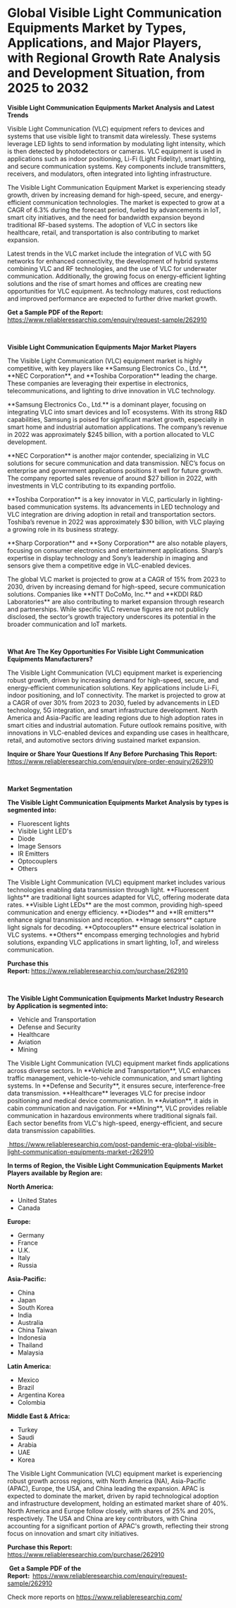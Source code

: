 <p><h1>Global Visible Light Communication Equipments Market by Types, Applications, and Major Players, with Regional Growth Rate Analysis and Development Situation, from 2025 to 2032</h1></p><p><strong>Visible Light Communication Equipments Market Analysis and Latest Trends</strong></p>
<p><p>Visible Light Communication (VLC) equipment refers to devices and systems that use visible light to transmit data wirelessly. These systems leverage LED lights to send information by modulating light intensity, which is then detected by photodetectors or cameras. VLC equipment is used in applications such as indoor positioning, Li-Fi (Light Fidelity), smart lighting, and secure communication systems. Key components include transmitters, receivers, and modulators, often integrated into lighting infrastructure.</p><p>The Visible Light Communication Equipment Market is experiencing steady growth, driven by increasing demand for high-speed, secure, and energy-efficient communication technologies. The market is expected to grow at a CAGR of 6.3% during the forecast period, fueled by advancements in IoT, smart city initiatives, and the need for bandwidth expansion beyond traditional RF-based systems. The adoption of VLC in sectors like healthcare, retail, and transportation is also contributing to market expansion.</p><p>Latest trends in the VLC market include the integration of VLC with 5G networks for enhanced connectivity, the development of hybrid systems combining VLC and RF technologies, and the use of VLC for underwater communication. Additionally, the growing focus on energy-efficient lighting solutions and the rise of smart homes and offices are creating new opportunities for VLC equipment. As technology matures, cost reductions and improved performance are expected to further drive market growth.</p></p>
<p><strong>Get a Sample PDF of the Report:&nbsp;</strong> <a href="https://www.reliableresearchiq.com/enquiry/request-sample/262910?utm_campaign=103&utm_medium=2&utm_source=Github&utm_content=ia&utm_term=21012025&utm_id=visible-light-communication-equipments">https://www.reliableresearchiq.com/enquiry/request-sample/262910</a></p>
<p>&nbsp;</p>
<p><strong>Visible Light Communication Equipments Major Market Players</strong></p>
<p><p>The Visible Light Communication (VLC) equipment market is highly competitive, with key players like **Samsung Electronics Co., Ltd.**, **NEC Corporation**, and **Toshiba Corporation** leading the charge. These companies are leveraging their expertise in electronics, telecommunications, and lighting to drive innovation in VLC technology.</p><p>**Samsung Electronics Co., Ltd.** is a dominant player, focusing on integrating VLC into smart devices and IoT ecosystems. With its strong R&D capabilities, Samsung is poised for significant market growth, especially in smart home and industrial automation applications. The company’s revenue in 2022 was approximately $245 billion, with a portion allocated to VLC development.</p><p>**NEC Corporation** is another major contender, specializing in VLC solutions for secure communication and data transmission. NEC’s focus on enterprise and government applications positions it well for future growth. The company reported sales revenue of around $27 billion in 2022, with investments in VLC contributing to its expanding portfolio.</p><p>**Toshiba Corporation** is a key innovator in VLC, particularly in lighting-based communication systems. Its advancements in LED technology and VLC integration are driving adoption in retail and transportation sectors. Toshiba’s revenue in 2022 was approximately $30 billion, with VLC playing a growing role in its business strategy.</p><p>**Sharp Corporation** and **Sony Corporation** are also notable players, focusing on consumer electronics and entertainment applications. Sharp’s expertise in display technology and Sony’s leadership in imaging and sensors give them a competitive edge in VLC-enabled devices.</p><p>The global VLC market is projected to grow at a CAGR of 15% from 2023 to 2030, driven by increasing demand for high-speed, secure communication solutions. Companies like **NTT DoCoMo, Inc.** and **KDDI R&D Laboratories** are also contributing to market expansion through research and partnerships. While specific VLC revenue figures are not publicly disclosed, the sector’s growth trajectory underscores its potential in the broader communication and IoT markets.</p></p>
<p>&nbsp;</p>
<p><strong>What Are The Key Opportunities For Visible Light Communication Equipments Manufacturers?</strong></p>
<p><p>The Visible Light Communication (VLC) equipment market is experiencing robust growth, driven by increasing demand for high-speed, secure, and energy-efficient communication solutions. Key applications include Li-Fi, indoor positioning, and IoT connectivity. The market is projected to grow at a CAGR of over 30% from 2023 to 2030, fueled by advancements in LED technology, 5G integration, and smart infrastructure development. North America and Asia-Pacific are leading regions due to high adoption rates in smart cities and industrial automation. Future outlook remains positive, with innovations in VLC-enabled devices and expanding use cases in healthcare, retail, and automotive sectors driving sustained market expansion.</p></p>
<p><strong>Inquire or Share Your Questions If Any Before Purchasing This Report:</strong> <a href="https://www.reliableresearchiq.com/enquiry/pre-order-enquiry/262910?utm_campaign=103&utm_medium=2&utm_source=Github&utm_content=ia&utm_term=21012025&utm_id=visible-light-communication-equipments">https://www.reliableresearchiq.com/enquiry/pre-order-enquiry/262910</a></p>
<p>&nbsp;</p>
<p><strong>Market Segmentation</strong></p>
<p><strong>The Visible Light Communication Equipments Market Analysis by types is segmented into:</strong></p>
<p><ul><li>Fluorescent lights</li><li>Visible Light LED's</li><li>Diode</li><li>Image Sensors</li><li>IR Emitters</li><li>Optocouplers</li><li>Others</li></ul></p>
<p><p>The Visible Light Communication (VLC) equipment market includes various technologies enabling data transmission through light. **Fluorescent lights** are traditional light sources adapted for VLC, offering moderate data rates. **Visible Light LEDs** are the most common, providing high-speed communication and energy efficiency. **Diodes** and **IR emitters** enhance signal transmission and reception. **Image sensors** capture light signals for decoding. **Optocouplers** ensure electrical isolation in VLC systems. **Others** encompass emerging technologies and hybrid solutions, expanding VLC applications in smart lighting, IoT, and wireless communication.</p></p>
<p><strong>Purchase this Report:&nbsp;</strong><a href="https://www.reliableresearchiq.com/purchase/262910?utm_campaign=103&utm_medium=2&utm_source=Github&utm_content=ia&utm_term=21012025&utm_id=visible-light-communication-equipments">https://www.reliableresearchiq.com/purchase/262910</a></p>
<p>&nbsp;</p>
<p><strong>The Visible Light Communication Equipments Market Industry Research by Application is segmented into:</strong></p>
<p><ul><li>Vehicle and Transportation</li><li>Defense and Security</li><li>Healthcare</li><li>Aviation</li><li>Mining</li></ul></p>
<p><p>The Visible Light Communication (VLC) equipment market finds applications across diverse sectors. In **Vehicle and Transportation**, VLC enhances traffic management, vehicle-to-vehicle communication, and smart lighting systems. In **Defense and Security**, it ensures secure, interference-free data transmission. **Healthcare** leverages VLC for precise indoor positioning and medical device communication. In **Aviation**, it aids in cabin communication and navigation. For **Mining**, VLC provides reliable communication in hazardous environments where traditional signals fail. Each sector benefits from VLC's high-speed, energy-efficient, and secure data transmission capabilities.</p></p>
<p><a href="https://www.reliableresearchiq.com/post-pandemic-era-global-visible-light-communication-equipments-market-r262910?utm_campaign=103&utm_medium=2&utm_source=Github&utm_content=ia&utm_term=21012025&utm_id=visible-light-communication-equipments">&nbsp;https://www.reliableresearchiq.com/post-pandemic-era-global-visible-light-communication-equipments-market-r262910</a></p>
<p><strong>In terms of Region, the Visible Light Communication Equipments Market Players available by Region are:</strong></p>
<p>
    <p> <strong> North America: </strong>
        <ul>
            <li>United States</li>
            <li>Canada</li>
        </ul>
        </p> 
    <p> <strong> Europe: </strong>
        <ul>
            <li>Germany</li>
            <li>France</li>
            <li>U.K.</li>
            <li>Italy</li>
            <li>Russia</li>
        </ul>
        </p> 
    <p> <strong> Asia-Pacific: </strong>
        <ul>
            <li>China</li>
            <li>Japan</li>
            <li>South Korea</li>
            <li>India</li>
            <li>Australia</li>
            <li>China Taiwan</li>
            <li>Indonesia</li>
            <li>Thailand</li>
            <li>Malaysia</li>
        </ul>
        </p> 
    <p> <strong> Latin America: </strong>
        <ul>
            <li>Mexico</li>
            <li>Brazil</li>
            <li>Argentina Korea</li>
            <li>Colombia</li>
        </ul>
        </p> 
    <p> <strong> Middle East & Africa: </strong>
        <ul>
            <li>Turkey</li>
            <li>Saudi</li>
            <li>Arabia</li>
            <li>UAE</li>
            <li>Korea</li>
        </ul>
    </p>
    </p>
<p><p>The Visible Light Communication (VLC) equipment market is experiencing robust growth across regions, with North America (NA), Asia-Pacific (APAC), Europe, the USA, and China leading the expansion. APAC is expected to dominate the market, driven by rapid technological adoption and infrastructure development, holding an estimated market share of 40%. North America and Europe follow closely, with shares of 25% and 20%, respectively. The USA and China are key contributors, with China accounting for a significant portion of APAC's growth, reflecting their strong focus on innovation and smart city initiatives.</p></p>
<p><strong>Purchase this Report: </strong><a href="https://www.reliableresearchiq.com/purchase/262910?utm_campaign=103&utm_medium=2&utm_source=Github&utm_content=ia&utm_term=21012025&utm_id=visible-light-communication-equipments">https://www.reliableresearchiq.com/purchase/262910</a></p>
<p>&nbsp;<strong>Get a Sample PDF of the Report:&nbsp;&nbsp;</strong><a href="https://www.reliableresearchiq.com/enquiry/request-sample/262910?utm_campaign=103&utm_medium=2&utm_source=Github&utm_content=ia&utm_term=21012025&utm_id=visible-light-communication-equipments">https://www.reliableresearchiq.com/enquiry/request-sample/262910</a></p>
<p><strong></strong></p>
<p>Check more reports on <a href="https://www.reliableresearchiq.com/?utm_campaign=103&utm_medium=2&utm_source=Github&utm_content=ia&utm_term=21012025&utm_id=visible-light-communication-equipments">https://www.reliableresearchiq.com/</a></p>